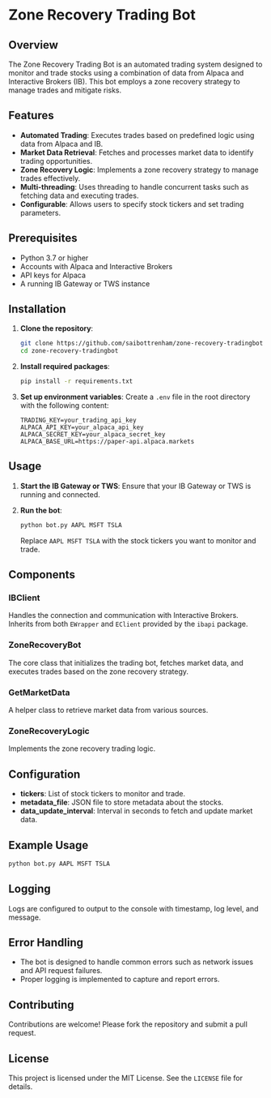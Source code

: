 # Zone Recovery Trading Bot

## Overview
The Zone Recovery Trading Bot is an automated trading system designed to monitor and trade stocks using a combination of data from Alpaca and Interactive Brokers (IB). This bot employs a zone recovery strategy to manage trades and mitigate risks.

## Features
- **Automated Trading**: Executes trades based on predefined logic using data from Alpaca and IB.
- **Market Data Retrieval**: Fetches and processes market data to identify trading opportunities.
- **Zone Recovery Logic**: Implements a zone recovery strategy to manage trades effectively.
- **Multi-threading**: Uses threading to handle concurrent tasks such as fetching data and executing trades.
- **Configurable**: Allows users to specify stock tickers and set trading parameters.

## Prerequisites
- Python 3.7 or higher
- Accounts with Alpaca and Interactive Brokers
- API keys for Alpaca
- A running IB Gateway or TWS instance

## Installation
1. **Clone the repository**:
   ```sh
   git clone https://github.com/saibottrenham/zone-recovery-tradingbot.git
   cd zone-recovery-tradingbot
   ```

2. **Install required packages**:
   ```sh
   pip install -r requirements.txt
   ```

3. **Set up environment variables**:
   Create a `.env` file in the root directory with the following content:
   ```env
   TRADING_KEY=your_trading_api_key
   ALPACA_API_KEY=your_alpaca_api_key
   ALPACA_SECRET_KEY=your_alpaca_secret_key
   ALPACA_BASE_URL=https://paper-api.alpaca.markets
   ```

## Usage
1. **Start the IB Gateway or TWS**:
   Ensure that your IB Gateway or TWS is running and connected.

2. **Run the bot**:
   ```sh
   python bot.py AAPL MSFT TSLA
   ```
   Replace `AAPL MSFT TSLA` with the stock tickers you want to monitor and trade.

## Components

### IBClient
Handles the connection and communication with Interactive Brokers. Inherits from both `EWrapper` and `EClient` provided by the `ibapi` package.

### ZoneRecoveryBot
The core class that initializes the trading bot, fetches market data, and executes trades based on the zone recovery strategy.

### GetMarketData
A helper class to retrieve market data from various sources.

### ZoneRecoveryLogic
Implements the zone recovery trading logic.

## Configuration
- **tickers**: List of stock tickers to monitor and trade.
- **metadata_file**: JSON file to store metadata about the stocks.
- **data_update_interval**: Interval in seconds to fetch and update market data.

## Example Usage
```sh
python bot.py AAPL MSFT TSLA
```

## Logging
Logs are configured to output to the console with timestamp, log level, and message.

## Error Handling
- The bot is designed to handle common errors such as network issues and API request failures.
- Proper logging is implemented to capture and report errors.

## Contributing
Contributions are welcome! Please fork the repository and submit a pull request.

## License
This project is licensed under the MIT License. See the `LICENSE` file for details.
